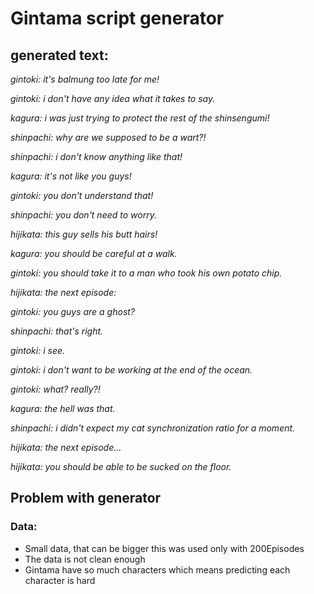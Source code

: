 # Gintama script generator

## generated text:
_gintoki: it's balmung too late for me!_

_gintoki: i don't have any idea what it takes to say._

_kagura: i was just trying to protect the rest of the shinsengumi!_

_shinpachi: why are we supposed to be a wart?!_

_shinpachi: i don't know anything like that!_

_kagura: it's not like you guys!_

_gintoki: you don't understand that!_

_shinpachi: you don't need to worry._

_hijikata: this guy sells his butt hairs!_

_kagura: you should be careful at a walk._

_gintoki: you should take it to a man who took his own potato chip._

_hijikata: the next episode:_

_gintoki: you guys are a ghost?_

_shinpachi: that's right._

_gintoki: i see._

_gintoki: i don't want to be working at the end of the ocean._

_gintoki: what? really?!_

_kagura: the hell was that._

_shinpachi: i didn't expect my cat synchronization ratio for a moment._

_hijikata: the next episode..._

_hijikata: you should be able to be sucked on the floor._

## Problem with generator

### Data:

* Small data, that can be bigger this was used only with 200Episodes
* The data is not clean enough
* Gintama have so much characters which means predicting each character is hard
